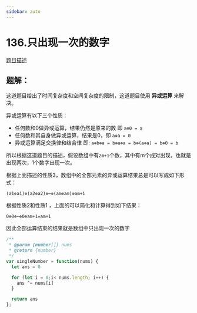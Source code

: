 ```yaml
---
sidebar: auto
---
```


# 136.只出现一次的数字
[题目描述](https://leetcode-cn.com/problems/single-number/)

## 题解：

这道题目给出了时间复杂度和空间复杂度的限制，这道题目使用 **异或运算** 来解决。

异或运算有以下三个性质：
- 任何数和0做异或运算，结果仍然是原来的数 即 `a⊕0 = a`
- 任何数和其自身做异或运算，结果是0，即 `a⊕a = 0`
- 异或运算满足交换律和结合律 即: `a⊕b⊕a = b⊕a⊕a = b⊕(a⊕a) = b⊕0 = b`

所以根据这道题目的描述，假设数组中有`2m+1`个数，其中有m个成对出现，也就是出现两次，1个数字出现一次。

根据上面描述的性质3，数组中的全部元素的异或运算结果总是可以写成如下形式：

`(a1​⊕a1)⊕(a2⊕a2)⊕⋯⊕(am⊕am)⊕am+1`

根据性质2和性质1 ，上面的可以简化和计算得到如下结果：

`0⊕0⊕⋯⊕0⊕am+1=am+1`

因此全部运算结束的结果就是数组中只出现一次的数字

```js
/**
 * @param {number[]} nums
 * @return {number}
 */
var singleNumber = function(nums) {
  let ans = 0

  for (let i = 0;i< nums.length; i++) {
    ans ^= nums[i]
  }

  return ans
};
```
​

​
